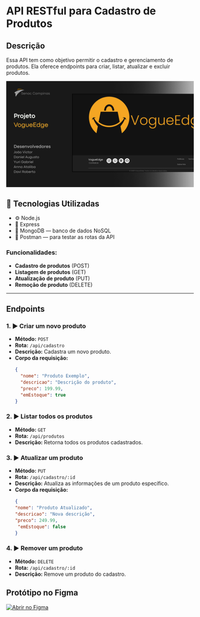# API RESTful para Cadastro de Produtos

## Descrição

Essa API tem como objetivo permitir o cadastro e gerenciamento de produtos. Ela oferece endpoints para criar, listar, atualizar e excluir produtos.

<p align="center">
  <img alt="License" src="capa_readme.png">
</p>

## 🚀 Tecnologias Utilizadas

- ⚙️ Node.js
- 📁 Express
- 🍃 MongoDB — banco de dados NoSQL
- 🧪 Postman — para testar as rotas da API

### Funcionalidades:

- **Cadastro de produtos** (POST)
- **Listagem de produtos** (GET)
- **Atualização de produto** (PUT)
- **Remoção de produto** (DELETE)

---



## Endpoints

### 1. ▶️ **Criar um novo produto**

- **Método:** `POST`
- **Rota:** `/api/cadastro`
- **Descrição:** Cadastra um novo produto.
- **Corpo da requisição:**
  ```json
  {
    "nome": "Produto Exemplo",
    "descricao": "Descrição do produto",
    "preco": 199.99,
    "emEstoque": true
  }


### 2. ▶️ **Listar todos os produtos**
- **Método:** `GET`
- **Rota:** `/api/produtos`
- **Descrição:** Retorna todos os produtos cadastrados.


### 3. ▶️ **Atualizar um produto**
- **Método:** `PUT`
- **Rota:** `/api/cadastro/:id`
- **Descrição:** Atualiza as informações de um produto específico.
- **Corpo da requisição:**
  ```json  
  {
  "nome": "Produto Atualizado",
  "descricao": "Nova descrição",
  "preco": 249.99,
   "emEstoque": false
  }
  
### 4. ▶️ **Remover um produto**
- **Método:** `DELETE  `
- **Rota:** `/api/cadastro/:id`
- **Descrição:** Remove um produto do cadastro.

## Protótipo no Figma

<a href="https://www.figma.com/design/RdHnvFwy3UhE0OMfGVjUts/Estoque-Roupas?node-id=2070-55&t=1O0Y6OqUd9YOD1nG-1" target="_blank">
  <img src="https://upload.wikimedia.org/wikipedia/commons/3/33/Figma-logo.svg" width="80" alt="Abrir no Figma"/>
</a>


